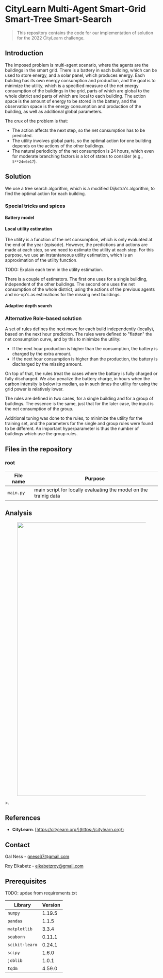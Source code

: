 # CityLearn Multi-Agent Smart-Grid Smart-Tree Smart-Search
 
> This repository contains the code for our implementation of solution for the 2022 CityLearn challenge.

## Introduction

The imposed problem is multi-agent scenario, where the agents are the buildings in the smart grid.
There is a battery in each building, which can be used to store energy, and a solar panel, which produces energy.
Each buliding has its own energy consumption and production, and the goal is to minimize the utility,
which is a specified measure of the net energy consumption of the buildings in the grid, 
parts of which are global to the whole district and parts of which are local to each building.
The action space is the amount of energy to be stored in the battery, and the observation space is the
energy consumption and production of the building, as well as additional global parameters.

The crux of the problem is that:
- The action affects the next step, so the net consumption has to be predicted.
- The utility involves global parts, so the optimal action for one building depends on the actions of the other buildings.
- The natural periodicity of the net consumption is 24 hours, which even for moderate branching factors is a lot of states to consider (e.g., `5**24=6e17`).

## Solution
We use a tree search algorithm, which is a modified Dijkstra's algorithm, to find the optimal action for each building.

### Special tricks and spices

#### Battery model

#### Local utility estimation
The utility is a function of the net consumption, which is only evaluated at the end of the year (episode).
However, the predictions and actions are made at each step, so we need to estimate the utility at each step.
For this purpose, we use an instantaneous utility estimation, which is an approximation of the utility function.

TODO: Explain each term in the utility estimation.

There is a couple of estimators.
The first one uses for a single building, independent of the other buildings.
The second one uses the net consumption of the whole district, using the actions of the previous agents and 
no-op's as estimations for the missing next buildings.

#### Adaptive depth search

### Alternative Role-based solution
A set of rules defines the next move for each build independently (locally), based on the next hour prediction.
The rules were defined to "flatten" the net consumption curve, and by this to minimize the utility:
- If the next hour production is higher than the consumption, the battery is charged by the extra amount.
- If the next hour consumption is higher than the production, the battery is discharged by the missing amount.

On top of that, the rules treat the cases where the battary is fully charged or fully discharged.
We also penalize the battery charge, in hours when the carbon intensity is below its median,
as in such times the utility for using the grid power is relatively lower.

The rules are defined in two cases, for a single building and for a group of buildings.
The essence is the same, just that for the later case, the input is the net consumption of the group.

Additional tuning was done to the rules, to minimize the utility for the training set, and the parameters for the
single and group rules were found to be different.
An important hyperparameter is thus the number of buildings which use the group rules.

## Files in the repository

### root

|File name       | Purpose                                                                                  |
|----------------|------------------------------------------------------------------------------------------|
|`main.py`| main script for locally evaluating the model on the trainig data                         |


## Analysis
<figure>
<img src="/"  width="900" 
alt="."/>
</figure>
>.


## References
- **CityLearn**. [https://citylearn.org/](https://citylearn.org/)

## Contact

Gal Ness - [gness67@gmail.com](mailto:gness67@gmail.com)

Roy Elkabetz - [elkabetzroy@gmail.com](mailto:elkabetzroy@gmail.com)
 
## Prerequisites
TODO: updae from requirements.txt

|Library         | Version |
|----------------------|----|
|`numpy`| 1.19.5 |
|`pandas`| 1.1.5 |
|`matplotlib`| 3.3.4 |
|`seaborn`| 0.11.1 |
|`scikit-learn`| 0.24.1 |
|`scipy`| 1.6.0 |
|`joblib`| 1.0.1 |
|`tqdm`| 4.59.0 |


